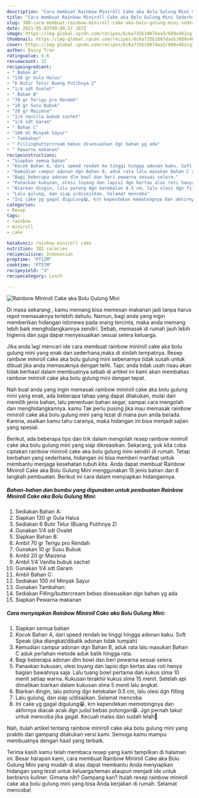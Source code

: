 ```yaml
---
description: "Cara membuat Rainbow Miniroll Cake aka Bolu Gulung Mini Sederhana Untuk Jualan"
title: "Cara membuat Rainbow Miniroll Cake aka Bolu Gulung Mini Sederhana Untuk Jualan"
slug: 388-cara-membuat-rainbow-miniroll-cake-aka-bolu-gulung-mini-sederhana-untuk-jualan
date: 2021-05-03T09:09:57.107Z
image: https://img-global.cpcdn.com/recipes/6c6a735b1887daa5/680x482cq70/rainbow-miniroll-cake-aka-bolu-gulung-mini-foto-resep-utama.jpg
thumbnail: https://img-global.cpcdn.com/recipes/6c6a735b1887daa5/680x482cq70/rainbow-miniroll-cake-aka-bolu-gulung-mini-foto-resep-utama.jpg
cover: https://img-global.cpcdn.com/recipes/6c6a735b1887daa5/680x482cq70/rainbow-miniroll-cake-aka-bolu-gulung-mini-foto-resep-utama.jpg
author: Daisy Tran
ratingvalue: 4.6
reviewcount: 15
recipeingredient:
- " Bahan A"
- "130 gr Gula Halus"
- "6 Butir Telur Buang Putihnya 2"
- "1/4 sdt Ovalet"
- " Bahan B"
- "70 gr Terigu pro Rendah"
- "10 gr Susu Bubuk"
- "20 gr Maizena"
- "1/4 Vanilla bubuk sachet"
- "1/4 sdt Garam"
- " Bahan C"
- "100 ml Minyak Sayur"
- " Tambahan"
- " Fillingbuttercream bebas disesuaikan dgn bahan yg ada"
- " Pewarna makanan"
recipeinstructions:
- "Siapkan semua bahan"
- "Kocok Bahan A, dari speed rendah ke tinggi hingga adonan kaku. Soft Speak (jika diangkat/dibalik adonan tidak tumpah)"
- "Kemudian campur adonan dgn Bahan B, aduk rata lalu masukan Bahan C aduk perlahan metode aduk balik hingga rata."
- "Bagi beberapa adonan dlm bowl dan beri pewarna sesuai selera."
- "Panaskan kukusan, olesi loyang dan lapisi dgn kertas alas roti hanya bagian bawahnya saja. Lalu tuang bowl pertama dan kukus slma 10 menit setiap warna. Kukusan terakhir kukus slma 15 menit. Setelah api dimatikan biarkan dalam kukusan slma 5 menit lalu angkat."
- "Biarkan dingin, lalu potong dgn ketebalan 0.5 cm, lalu olesi dgn filling"
- "Lalu gulung, dan siap u/disajikan. Selamat mencoba"
- "Ini cake yg gagal digulung😁, krn kependekan memotongnya dan akhirnya diacak acak dgn judul bebas potongan😁. Jgn pernah takut untuk mencoba jika gagal. Kecuali malas dan sudah lelah🙏"
categories:
- Resep
tags:
- rainbow
- miniroll
- cake

katakunci: rainbow miniroll cake 
nutrition: 281 calories
recipecuisine: Indonesian
preptime: "PT12M"
cooktime: "PT57M"
recipeyield: "3"
recipecategory: Lunch

---
```



![Rainbow Miniroll Cake aka Bolu Gulung Mini](https://img-global.cpcdn.com/recipes/6c6a735b1887daa5/680x482cq70/rainbow-miniroll-cake-aka-bolu-gulung-mini-foto-resep-utama.jpg)

Di masa  sekarang , kamu memang bisa memesan makanan jadi tanpa harus repot memasaknya terlebih dahulu. Namun, bagi anda yang ingin memberikan hidangan istimewa pada orang tercinta, maka anda memang lebih baik menghidangkannya sendiri. Sebab, memasak di rumah jauh lebih higienis dan juga dapat menyesuaikan sesuai selera keluarga.

Jika anda lagi mencari ide cara membuat rainbow miniroll cake aka bolu gulung mini yang enak dan sederhana,maka di sinilah tempatnya. Resep rainbow miniroll cake aka bolu gulung mini  sebenarnya tidak susah untuk dibuat jika anda memasaknya dengan teliti. Tapi, anda tidak usah risau akan tidak berhasil dalam membuatnya 
sebab di artikel ini kami akan membahas rainbow miniroll cake aka bolu gulung mini dengan tepat.  



Nah buat anda yang ingin memasak rainbow miniroll cake aka bolu gulung mini yang enak, ada beberapa tahap yang dapat dilakukan, mulai dari memilih jenis bahan, lalu penentuan bahan segar, sampai cara mengolah dan menghidangkannya. kamu Tak perlu pusing jika mau memasak rainbow miniroll cake aka bolu gulung mini yang lezat di mana pun anda berada. Karena, asalkan kamu  tahu caranya, maka hidangan ini bisa menjadi sajian yang spesial.

Berikut, ada beberapa tips dan trik dalam mengolah resep rainbow miniroll cake aka bolu gulung mini yang siap dikreasikan. Sekarang, yuk kita coba ciptakan rainbow miniroll cake aka bolu gulung mini sendiri di rumah. Tetap berbahan yang sederhana, hidangan ini bisa memberi manfaat untuk membantu menjaga kesehatan tubuh kita. Anda dapat membuat Rainbow Miniroll Cake aka Bolu Gulung Mini menggunakan 15 jenis bahan dan 8 langkah pembuatan. Berikut ini cara dalam menyiapkan hidangannya.

<!--inarticleads1-->

##### Bahan-bahan dan bumbu yang digunakan untuk pembuatan Rainbow Miniroll Cake aka Bolu Gulung Mini:

1. Sediakan  Bahan A:
1. Siapkan 130 gr Gula Halus
1. Sediakan 6 Butir Telur (Buang Putihnya 2)
1. Gunakan 1/4 sdt Ovalet
1. Siapkan  Bahan B:
1. Ambil 70 gr Terigu pro Rendah
1. Gunakan 10 gr Susu Bubuk
1. Ambil 20 gr Maizena
1. Ambil 1/4 Vanilla bubuk sachet
1. Gunakan 1/4 sdt Garam
1. Ambil  Bahan C:
1. Sediakan 100 ml Minyak Sayur
1. Gunakan  Tambahan:
1. Sediakan  Filling/buttercream bebas disesuaikan dgn bahan yg ada
1. Siapkan  Pewarna makanan




<!--inarticleads2-->

##### Cara menyiapkan Rainbow Miniroll Cake aka Bolu Gulung Mini:

1. Siapkan semua bahan
1. Kocok Bahan A, dari speed rendah ke tinggi hingga adonan kaku. Soft Speak (jika diangkat/dibalik adonan tidak tumpah)
1. Kemudian campur adonan dgn Bahan B, aduk rata lalu masukan Bahan C aduk perlahan metode aduk balik hingga rata.
1. Bagi beberapa adonan dlm bowl dan beri pewarna sesuai selera.
1. Panaskan kukusan, olesi loyang dan lapisi dgn kertas alas roti hanya bagian bawahnya saja. Lalu tuang bowl pertama dan kukus slma 10 menit setiap warna. Kukusan terakhir kukus slma 15 menit. Setelah api dimatikan biarkan dalam kukusan slma 5 menit lalu angkat.
1. Biarkan dingin, lalu potong dgn ketebalan 0.5 cm, lalu olesi dgn filling
1. Lalu gulung, dan siap u/disajikan. Selamat mencoba
1. Ini cake yg gagal digulung😁, krn kependekan memotongnya dan akhirnya diacak acak dgn judul bebas potongan😁. Jgn pernah takut untuk mencoba jika gagal. Kecuali malas dan sudah lelah🙏




Nah, itulah artikel tentang  rainbow miniroll cake aka bolu gulung mini  yang praktis dan gampang dilakukan versi kami. Semoga kamu mampu membuatnya dengan hasil yang terbaik. 

Terima kasih kamu telah membaca resep yang kami tampilkan di halaman ini. Besar harapan kami, cara membuat  Rainbow Miniroll Cake aka Bolu Gulung Mini yang mudah di atas dapat membantu Anda menyiapkan hidangan yang lezat untuk keluarga/teman ataupun menjadi ide untuk berbisnis kuliner. Gimana nih? Gampang kan? Itulah resep rainbow miniroll cake aka bolu gulung mini yang bisa Anda kerjakan di rumah. Selamat mencoba!


